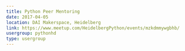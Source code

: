 ```yaml
---
title: Python Peer Mentoring
date: 2017-04-05
location: DAI Makerspace, Heidelberg
link: https://www.meetup.com/HeidelbergPython/events/mzkdmmywgbhb/
usergroup: pythonhd
type: usergroup
---
```

